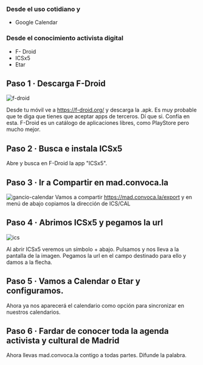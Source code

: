 ### Desde el uso cotidiano y

* Google Calendar

### Desde el conocimiento activista digital

* F- Droid
* ICSx5
* Etar

## Paso 1 · Descarga F-Droid

![f-droid](f-droid.png)

Desde tu móvil ve a https://f-droid.org/ y descarga la .apk. Es muy probable que te diga que tienes que aceptar apps de terceros. Dí que si. Confía en esta.
F-Droid es un catálogo de aplicaciones libres, como PlayStore pero mucho mejor.

## Paso 2 · Busca e instala ICSx5

Abre y busca en F-Droid la app "ICSx5".

## Paso 3 · Ir a Compartir en mad.convoca.la

![gancio-calendar](gancio-calendar.png)
Vamos a compartir https://mad.convoca.la/export y en menú de abajo copiamos la dirección de ICS/CAL

## Paso 4 · Abrimos ICSx5 y pegamos la url

![ics](icsx.jpg)

Al abrir ICSx5 veremos un símbolo + abajo. Pulsamos y nos lleva a la pantalla de la imagen.
Pegamos la url en el campo destinado para ello y damos a la flecha.

## Paso 5 · Vamos a Calendar o Etar y configuramos.

Ahora ya nos aparecerá el calendario como opción para sincronizar en nuestros calendarios.

## Paso 6 · Fardar de conocer toda la agenda activista y cultural de Madrid

Ahora llevas mad.convoca.la contigo a todas partes. Difunde la palabra.